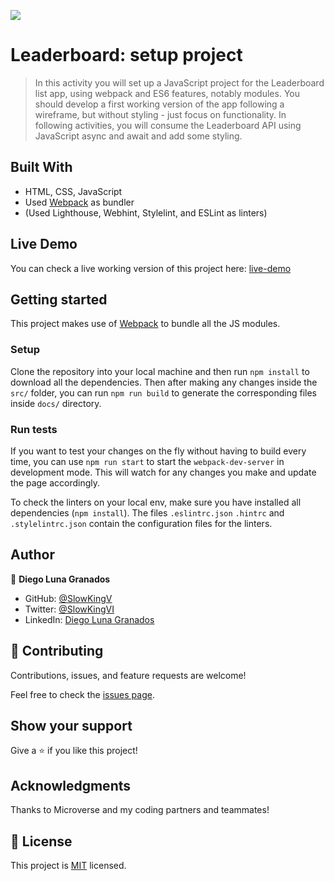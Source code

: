 ![](https://img.shields.io/badge/Microverse-blueviolet)

# Leaderboard: setup project

> In this activity you will set up a JavaScript project for the Leaderboard list app, using webpack and ES6 features, notably modules. You should develop a first working version of the app following a wireframe, but without styling - just focus on functionality. In following activities, you will consume the Leaderboard API using JavaScript async and await and add some styling.

## Built With

- HTML, CSS, JavaScript
- Used [Webpack](https://webpack.js.org/) as bundler
- (Used Lighthouse, Webhint, Stylelint, and ESLint as linters)

## Live Demo

You can check a live working version of this project here: [live-demo](https://slowkingv.github.io/leaderboard/)

## Getting started

This project makes use of [Webpack](https://webpack.js.org/) to bundle all the JS modules.

### Setup

Clone the repository into your local machine and then run `npm install` to download all the dependencies. Then after making any changes inside the `src/` folder, you can run `npm run build` to generate the corresponding files inside `docs/` directory.

### Run tests

If you want to test your changes on the fly without having to build every time, you can use `npm run start` to start the `webpack-dev-server` in development mode. This will watch for any changes you make and update the page accordingly.

To check the linters on your local env, make sure you have installed all dependencies (`npm install`). The files `.eslintrc.json` `.hintrc` and `.stylelintrc.json` contain the configuration files for the linters.

## Author

👤 **Diego Luna Granados**

- GitHub: [@SlowKingV](https://github.com/SlowKingV)
- Twitter: [@SlowKingVI](https://twitter.com/SlowKingVI)
- LinkedIn: [Diego Luna Granados](https://www.linkedin.com/in/diego-luna-granados/)

## 🤝 Contributing

Contributions, issues, and feature requests are welcome!

Feel free to check the [issues page](../../issues/).

## Show your support

Give a ⭐️ if you like this project!

## Acknowledgments

Thanks to Microverse and my coding partners and teammates!

## 📝 License

This project is [MIT](./LICENSE) licensed.

